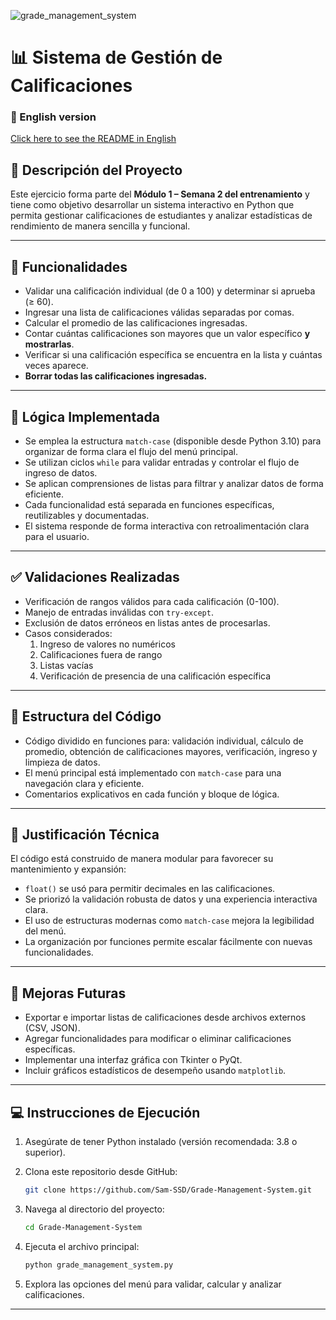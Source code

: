 ![grade_management_system](https://github.com/user-attachments/assets/a615d451-7741-4b1a-ad5f-3b534fba951c)

# 📊 Sistema de Gestión de Calificaciones

### 📘 English version  
[Click here to see the README in English](./README_EN.md)

## 📌 Descripción del Proyecto

Este ejercicio forma parte del **Módulo 1 – Semana 2 del entrenamiento** y tiene como objetivo desarrollar un sistema interactivo en Python que permita gestionar calificaciones de estudiantes y analizar estadísticas de rendimiento de manera sencilla y funcional.

---

## 🎯 Funcionalidades

- Validar una calificación individual (de 0 a 100) y determinar si aprueba (≥ 60).
- Ingresar una lista de calificaciones válidas separadas por comas.
- Calcular el promedio de las calificaciones ingresadas.
- Contar cuántas calificaciones son mayores que un valor específico **y mostrarlas**.
- Verificar si una calificación específica se encuentra en la lista y cuántas veces aparece.
- **Borrar todas las calificaciones ingresadas.**

---

## 🧠 Lógica Implementada

- Se emplea la estructura `match-case` (disponible desde Python 3.10) para organizar de forma clara el flujo del menú principal.
- Se utilizan ciclos `while` para validar entradas y controlar el flujo de ingreso de datos.
- Se aplican comprensiones de listas para filtrar y analizar datos de forma eficiente.
- Cada funcionalidad está separada en funciones específicas, reutilizables y documentadas.
- El sistema responde de forma interactiva con retroalimentación clara para el usuario.

---

## ✅ Validaciones Realizadas

- Verificación de rangos válidos para cada calificación (0-100).
- Manejo de entradas inválidas con `try-except`.
- Exclusión de datos erróneos en listas antes de procesarlas.
- Casos considerados:
  1. Ingreso de valores no numéricos
  2. Calificaciones fuera de rango
  3. Listas vacías
  4. Verificación de presencia de una calificación específica

---

## 📁 Estructura del Código

- Código dividido en funciones para: validación individual, cálculo de promedio, obtención de calificaciones mayores, verificación, ingreso y limpieza de datos.
- El menú principal está implementado con `match-case` para una navegación clara y eficiente.
- Comentarios explicativos en cada función y bloque de lógica.

---

## 🧩 Justificación Técnica

El código está construido de manera modular para favorecer su mantenimiento y expansión:

- `float()` se usó para permitir decimales en las calificaciones.
- Se priorizó la validación robusta de datos y una experiencia interactiva clara.
- El uso de estructuras modernas como `match-case` mejora la legibilidad del menú.
- La organización por funciones permite escalar fácilmente con nuevas funcionalidades.

---

## 🚀 Mejoras Futuras

- Exportar e importar listas de calificaciones desde archivos externos (CSV, JSON).
- Agregar funcionalidades para modificar o eliminar calificaciones específicas.
- Implementar una interfaz gráfica con Tkinter o PyQt.
- Incluir gráficos estadísticos de desempeño usando `matplotlib`.

---

## 💻 Instrucciones de Ejecución

1. Asegúrate de tener Python instalado (versión recomendada: 3.8 o superior).
2. Clona este repositorio desde GitHub:

   ```bash
   git clone https://github.com/Sam-SSD/Grade-Management-System.git
   ```

3. Navega al directorio del proyecto:

   ```bash
   cd Grade-Management-System
   ```

4. Ejecuta el archivo principal:

   ```bash
   python grade_management_system.py
   ```

5. Explora las opciones del menú para validar, calcular y analizar calificaciones.

---
